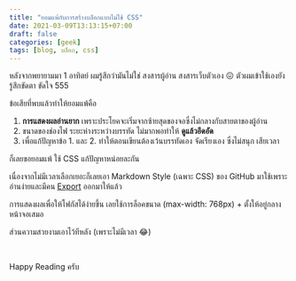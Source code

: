 ```yaml
---
title: "ยอมแพ้กับการสร้างบล็อกแบบไม่ใช้ CSS"
date: 2021-03-09T13:13:15+07:00
draft: false
categories: [geek]
tags: [blog, บล็อก, css]
---
```


หลังจากพยายามมา 1 อาทิตย์ ผมรู้สึกว่ามันไม่ใช่ สงสารผู้อ่าน สงสารเว็บตัวเอง 😖 ตัวผมเข้าใช้เองยังรู้สึกขัดตา ขัดใจ 555 <!--more-->

ข้อเสียที่พบแล้วทำให้ยอมแพ้คือ

1. **การแสดงผลอ่านยาก** เพราะประโยคจะเริ่มจากซ้ายสุดของจอซึ่งไม่กลางกับสายตาของผู้อ่าน
2. ขนาดของช่องไฟ ระยะห่างระหว่างบรรทัด ไม่มากพอทำให้ **ดูแล้วอึดอัด**
3. เพื่อแก้ปัญหาข้อ 1. และ 2. ทำให้ตอนเขียนต้องเว้นบรรทัดเอง จัดเรียงเอง ซึ่งไม่สนุก เสียเวลา

ก็เลยขอยอมแพ้ ใช้ CSS แก้ปัญหาหน่อยละกัน

เนื่องจากไม่มีเวลาเลือกเยอะก็เลยเอา Markdown Style (เฉพาะ CSS) ของ GitHub มาใช้เพราะอ่านง่ายและมีคน [Export](https://github.com/sindresorhus/github-markdown-css) ออกมาให้แล้ว

การแสดงผลเพื่อให้โฟกัสได้ง่ายขึ้น เลยใช้การล็อคขนาด (max-width: 768px) + ตั้งให้อยู่กลางหน้าจอเสมอ

ส่วนความสวยงามเอาไว้ทีหลัง (เพราะไม่มีเวลา 😂)

&nbsp;

Happy Reading ครับ
